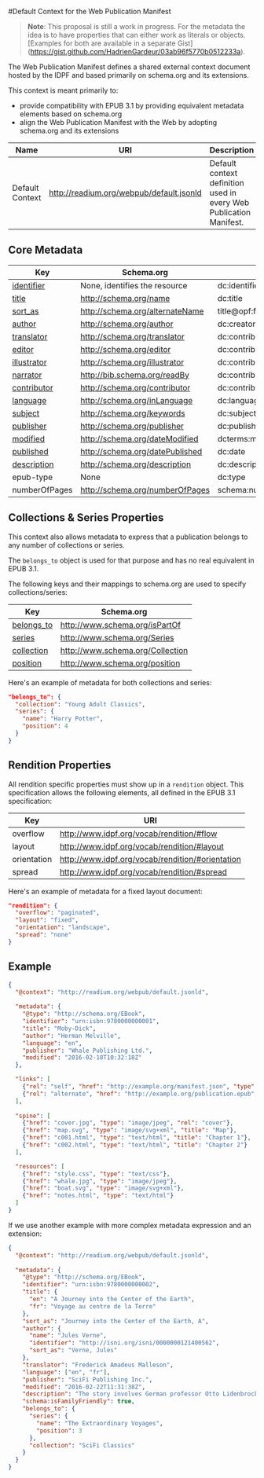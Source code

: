 #Default Context for the Web Publication Manifest

>**Note**: This proposal is still a work in progress. For the metadata the idea is to have properties that can either work as literals or objects. [Examples for both are available in a separate Gist] (https://gist.github.com/HadrienGardeur/03ab96f5770b0512233a).

The Web Publication Manifest defines a shared external context document hosted by the IDPF and based primarily on schema.org and its extensions.

This context is meant primarily to:

- provide compatibility with EPUB 3.1 by providing equivalent metadata elements based on schema.org
- align the Web Publication Manifest with the Web by adopting schema.org and its extensions

| Name  | URI | Description | Required? |
| ---- | ----------- | ------------- | --------- |
Default Context | http://readium.org/webpub/default.jsonld  | Default context definition used in every Web Publication Manifest. | Yes |

## Core Metadata

| Key  | Schema.org | EPUB 3.1 |
| ---- | ---------- | -------- |
| [identifier](definitions.md#identifier) | None, identifies the resource  | dc:identifier |
| [title](definitions.md#title) | http://schema.org/name  | dc:title |
| [sort_as](definitions.md#title)  | http://schema.org/alternateName  | title@opf:file-as |
| [author](definitions.md#contributors) | http://schema.org/author  | dc:creator |
| [translator](definitions.md#contributors) | http://schema.org/translator  | dc:contributor@opf:role="trl" |
| [editor](definitions.md#contributors) | http://schema.org/editor  | dc:contributor@opf:role="edt" |
| [illustrator](definitions.md#contributors)| http://schema.org/illustrator  | dc:contributor@opf:role="ill" |
| [narrator](definitions.md#contributors) | http://bib.schema.org/readBy | dc:contributor@opf:role="nrt" |
| [contributor](definitions.md#contributors) | http://schema.org/contributor  | dc:contributor |
| [	language](definitions.md#language)  | http://schema.org/inLanguage  | dc:language |
| [subject](definitions.md#subjects)  | http://schema.org/keywords  | dc:subject |
| [	publisher](definitions.md#publisher)  | http://schema.org/publisher  | dc:publisher |
| [modified](definitions.md#identifier) | http://schema.org/dateModified  | dcterms:modified |
| [	published](definitions.md#publication-date)   | http://schema.org/datePublished  | dc:date |
| [	description](definitions.md#description)  | http://schema.org/description  | dc:description |
| epub-type  | None  | dc:type |
| numberOfPages  | http://schema.org/numberOfPages  | schema:numberOfPages |


## Collections & Series Properties

This context also allows metadata to express that a publication belongs to any number of collections or series.

The `belongs_to` object is used for that purpose and has no real equivalent in EPUB 3.1.

The following keys and their mappings to schema.org are used to specify collections/series:

| Key  | Schema.org |
| ---- | --- |
| [belongs_to](definitions.md#collections--series) | http://www.schema.org/isPartOf |
| [series](definitions.md#collections--series) | http://www.schema.org/Series |
| [collection](definitions.md#collections--series) | http://www.schema.org/Collection |
| [position](definitions.md#collections--series) | http://www.schema.org/position |

Here's an example of metadata for both collections and series:

```json
"belongs_to": {
  "collection": "Young Adult Classics",
  "series": {
    "name": "Harry Potter",
    "position": 4
  }
}
```

## Rendition Properties

All rendition specific properties must show up in a `rendition` object. This specification allows the following elements, all defined in the EPUB 3.1 specification:

| Key  | URI |
| ---- | --- |
| overflow  | http://www.idpf.org/vocab/rendition/#flow |
| layout  | http://www.idpf.org/vocab/rendition/#layout |
| orientation  | http://www.idpf.org/vocab/rendition/#orientation |
| spread  | http://www.idpf.org/vocab/rendition/#spread |

Here's an example of metadata for a fixed layout document:

```json
"rendition": {
  "overflow": "paginated",
  "layout": "fixed",
  "orientation": "landscape",
  "spread": "none"
}
```

## Example

```json
{
  "@context": "http://readium.org/webpub/default.jsonld",
  
  "metadata": {
    "@type": "http://schema.org/EBook",
    "identifier": "urn:isbn:9780000000001",
    "title": "Moby-Dick",
    "author": "Herman Melville",
    "language": "en",
    "publisher": "Whale Publishing Ltd.",
    "modified": "2016-02-18T10:32:18Z"
  },

  "links": [
    {"rel": "self", "href": "http://example.org/manifest.json", "type": "application/webpub+json"},
    {"rel": "alternate", "href": "http://example.org/publication.epub", "type": "application/epub+zip"}
  ],
  
  "spine": [
    {"href": "cover.jpg", "type": "image/jpeg", "rel": "cover"}, 
    {"href": "map.svg", "type": "image/svg+xml", "title": "Map"}, 
    {"href": "c001.html", "type": "text/html", "title": "Chapter 1"}, 
    {"href": "c002.html", "type": "text/html", "title": "Chapter 2"}
  ],

  "resources": [
    {"href": "style.css", "type": "text/css"}, 
    {"href": "whale.jpg", "type": "image/jpeg"}, 
    {"href": "boat.svg", "type": "image/svg+xml"}, 
    {"href": "notes.html", "type": "text/html"}
  ]
}
```

If we use another example with more complex metadata expression and an extension:

```json
{
  "@context": "http://readium.org/webpub/default.jsonld",
  
  "metadata": {
    "@type": "http://schema.org/EBook",
    "identifier": "urn:isbn:9780000000002",
    "title": {
      "en": "A Journey into the Center of the Earth",
      "fr": "Voyage au centre de la Terre"
    },
    "sort_as": "Journey into the Center of the Earth, A",
    "author": {
      "name": "Jules Verne",
      "identifier": "http://isni.org/isni/0000000121400562",
      "sort_as": "Verne, Jules"
    },
    "translator": "Frederick Amadeus Malleson",
    "language": ["en", "fr"],
    "publisher": "SciFi Publishing Inc.",
    "modified": "2016-02-22T11:31:38Z",
    "description": "The story involves German professor Otto Lidenbrock who believes there are volcanic tubes going toward the centre of the Earth. He, his nephew Axel, and their guide Hans descend into the Icelandic volcano Snæfellsjökull, encountering many adventures, including prehistoric animals and natural hazards, before eventually coming to the surface again in southern Italy, at the Stromboli volcano.",
    "schema:isFamilyFriendly": true,
    "belongs_to": {
      "series": {
        "name": "The Extraordinary Voyages",
        "position": 3
      },
      "collection": "SciFi Classics"
    }
  }
}
```
